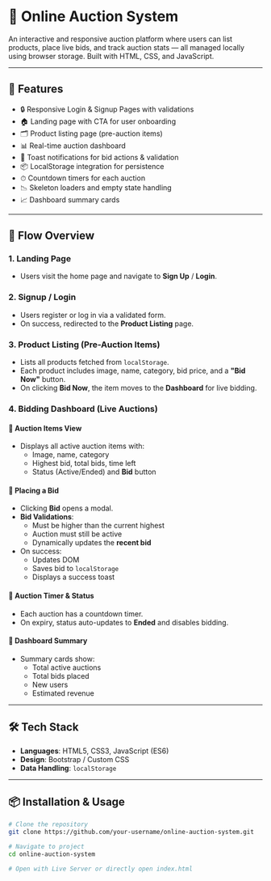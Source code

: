 # 🧾 Online Auction System

An interactive and responsive auction platform where users can list products, place live bids, and track auction stats — all managed locally using browser storage. Built with HTML, CSS, and JavaScript.

---

## 🚀 Features

- 🔒 Responsive Login & Signup Pages with validations
- 🏠 Landing page with CTA for user onboarding
- 🗂 Product listing page (pre-auction items)
- 📊 Real-time auction dashboard
- 💬 Toast notifications for bid actions & validation
- 📦 LocalStorage integration for persistence
- ⏱ Countdown timers for each auction
- 📉 Skeleton loaders and empty state handling
- 📈 Dashboard summary cards

---

## 🧩 Flow Overview

### 1. **Landing Page**
- Users visit the home page and navigate to **Sign Up** / **Login**.

### 2. **Signup / Login**
- Users register or log in via a validated form.
- On success, redirected to the **Product Listing** page.

### 3. **Product Listing (Pre-Auction Items)**
- Lists all products fetched from `localStorage`.
- Each product includes image, name, category, bid price, and a **"Bid Now"** button.
- On clicking **Bid Now**, the item moves to the **Dashboard** for live bidding.

### 4. **Bidding Dashboard (Live Auctions)**

#### 🔹 Auction Items View
- Displays all active auction items with:
  - Image, name, category
  - Highest bid, total bids, time left
  - Status (Active/Ended) and **Bid** button

#### 🔹 Placing a Bid
- Clicking **Bid** opens a modal.
- **Bid Validations**:
  - Must be higher than the current highest
  - Auction must still be active
  - Dynamically updates the **recent bid**
- On success:
  - Updates DOM
  - Saves bid to `localStorage`
  - Displays a success toast

#### 🔹 Auction Timer & Status
- Each auction has a countdown timer.
- On expiry, status auto-updates to **Ended** and disables bidding.

#### 🔹 Dashboard Summary
- Summary cards show:
  - Total active auctions
  - Total bids placed
  - New users
  - Estimated revenue

---

## 🛠 Tech Stack

- **Languages**: HTML5, CSS3, JavaScript (ES6)
- **Design**: Bootstrap / Custom CSS
- **Data Handling**: `localStorage`

---

## 📦 Installation & Usage

```bash
# Clone the repository
git clone https://github.com/your-username/online-auction-system.git

# Navigate to project
cd online-auction-system

# Open with Live Server or directly open index.html
